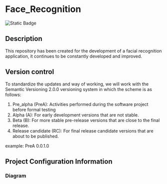 # Face_Recognition
![Static Badge](https://img.shields.io/badge/version-Alpha(A)%200.0.1.0-blue)

## Description 
This repository has been created for the development of a facial recognition application, it continues to be constantly developed and improved.

## Version control
To standardize the updates and way of working, we will work with the Semantic Versioning 2.0.0 versioning system in which the scheme is as follows:
  
  1. Pre_alpha (PreA): Activities performed during the software project before formal testing
  2. Alpha (A): For early development versions that are not stable.
  3. Beta (B): For more stable pre-release versions that are close to the final release.
  4. Release candidate (RC): For final release candidate versions that are about to be published.

  example: 
  PreA 0.0.1.0


## Project Configuration Information

### Diagram

